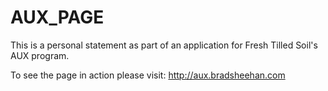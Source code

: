 AUX_PAGE
========

This is a personal statement as part of an application for Fresh Tilled Soil's AUX program.

To see the page in action please visit: http://aux.bradsheehan.com
